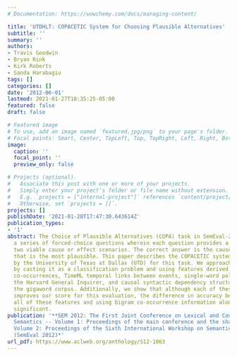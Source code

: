 ```yaml
---
# Documentation: https://wowchemy.com/docs/managing-content/

title: 'UTDHLT: COPACETIC System for Choosing Plausible Alternatives'
subtitle: ''
summary: ''
authors:
- Travis Goodwin
- Bryan Rink
- Kirk Roberts
- Sanda Harabagiu
tags: []
categories: []
date: '2012-06-01'
lastmod: 2021-01-27T18:35:25-05:00
featured: false
draft: false

# Featured image
# To use, add an image named `featured.jpg/png` to your page's folder.
# Focal points: Smart, Center, TopLeft, Top, TopRight, Left, Right, BottomLeft, Bottom, BottomRight.
image:
  caption: ''
  focal_point: ''
  preview_only: false

# Projects (optional).
#   Associate this post with one or more of your projects.
#   Simply enter your project's folder or file name without extension.
#   E.g. `projects = ["internal-project"]` references `content/project/deep-learning/index.md`.
#   Otherwise, set `projects = []`.
projects: []
publishDate: '2021-01-28T17:47:30.643614Z'
publication_types:
- '1'
abstract: The Choice of Plausible Alternatives (COPA) task in SemEval-2012 presents
  a series of forced-choice questions wherein each question provides a premise and
  two viable cause or effect scenarios. The correct answer is the cause or effect
  that is the most plausible. This paper describes the COPACETIC system developed
  by the University of Texas at Dallas (UTD) for this task. We approach this task
  by casting it as a classification problem and using features derived from bigram
  co-occurrences, TimeML temporal links between events, single-word polarities from
  the Harvard General Inquirer, and causal syntactic dependency structures within
  the gigaword corpus. Additionally, we show that although each of these components
  improves our score for this evaluation, the difference in accuracy between using
  all of these features and using bigram co-occurrence information alone is not statistically
  significant.
publication: '**SEM 2012: The First Joint Conference on Lexical and Computational
  Semantics -- Volume 1: Proceedings of the main conference and the shared task, and
  Volume 2: Proceedings of the Sixth International Workshop on Semantic Evaluation
  (SemEval 2012)*'
url_pdf: https://www.aclweb.org/anthology/S12-1063
---
```

